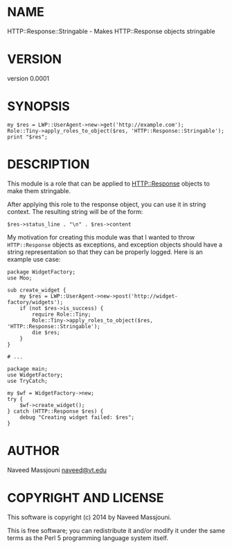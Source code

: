 # NAME

HTTP::Response::Stringable - Makes HTTP::Response objects stringable

# VERSION

version 0.0001

# SYNOPSIS

    my $res = LWP::UserAgent->new->get('http://example.com');
    Role::Tiny->apply_roles_to_object($res, 'HTTP::Response::Stringable');
    print "$res";

# DESCRIPTION

This module is a role that can be applied to [HTTP::Response](http://search.cpan.org/perldoc?HTTP::Response) objects to
make them stringable.

After applying this role to the response object, you can use it in string
context.
The resulting string will be of the form:

    $res->status_line . "\n" . $res->content

My motivation for creating this module was that I wanted to throw
`HTTP::Response` objects as exceptions, and exception objects should have a
string representation so that they can be properly logged.
Here is an example use case:

    package WidgetFactory;
    use Moo;

    sub create_widget {
        my $res = LWP::UserAgent->new->post('http://widget-factory/widgets');
        if (not $res->is_success) {
            require Role::Tiny;
            Role::Tiny->apply_roles_to_object($res, 'HTTP::Response::Stringable');
            die $res;
        }
    }

    # ...

    package main;
    use WidgetFactory;
    use TryCatch;

    my $wf = WidgetFactory->new;
    try {
        $wf->create_widget();
    } catch (HTTP::Response $res) {
        debug "Creating widget failed: $res";
    }

# AUTHOR

Naveed Massjouni <naveed@vt.edu>

# COPYRIGHT AND LICENSE

This software is copyright (c) 2014 by Naveed Massjouni.

This is free software; you can redistribute it and/or modify it under
the same terms as the Perl 5 programming language system itself.
